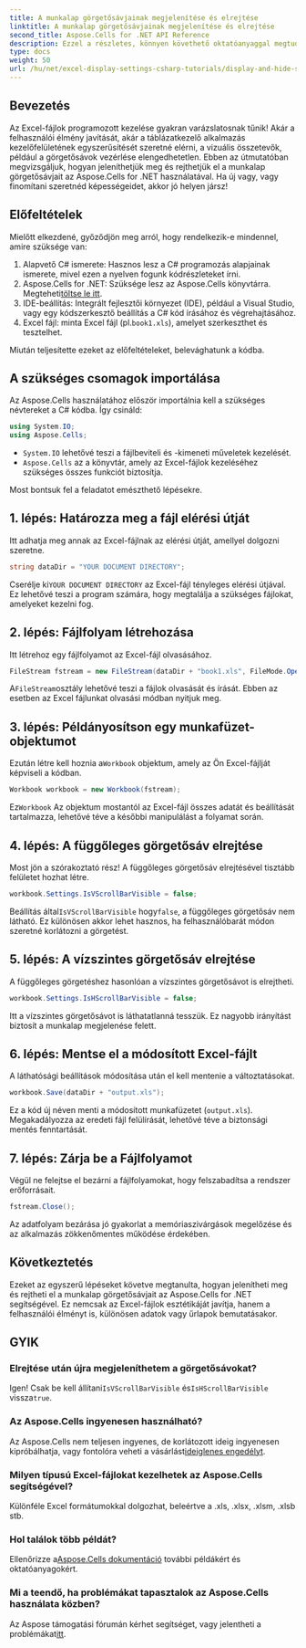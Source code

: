 ```yaml
---
title: A munkalap görgetősávjainak megjelenítése és elrejtése
linktitle: A munkalap görgetősávjainak megjelenítése és elrejtése
second_title: Aspose.Cells for .NET API Reference
description: Ezzel a részletes, könnyen követhető oktatóanyaggal megtudhatja, hogyan jeleníthet meg és rejthet el görgetősávokat Excel-munkalapokon az Aspose.Cells for .NET használatával.
type: docs
weight: 50
url: /hu/net/excel-display-settings-csharp-tutorials/display-and-hide-scroll-bars-of-worksheet/
---
```

## Bevezetés

Az Excel-fájlok programozott kezelése gyakran varázslatosnak tűnik! Akár a felhasználói élmény javítását, akár a táblázatkezelő alkalmazás kezelőfelületének egyszerűsítését szeretné elérni, a vizuális összetevők, például a görgetősávok vezérlése elengedhetetlen. Ebben az útmutatóban megvizsgáljuk, hogyan jeleníthetjük meg és rejthetjük el a munkalap görgetősávjait az Aspose.Cells for .NET használatával. Ha új vagy, vagy finomítani szeretnéd képességeidet, akkor jó helyen jársz!

## Előfeltételek

Mielőtt elkezdené, győződjön meg arról, hogy rendelkezik-e mindennel, amire szüksége van:

1. Alapvető C# ismerete: Hasznos lesz a C# programozás alapjainak ismerete, mivel ezen a nyelven fogunk kódrészleteket írni.
2.  Aspose.Cells for .NET: Szüksége lesz az Aspose.Cells könyvtárra. Megteheti[töltse le itt](https://releases.aspose.com/cells/net/).
3. IDE-beállítás: Integrált fejlesztői környezet (IDE), például a Visual Studio, vagy egy kódszerkesztő beállítás a C# kód írásához és végrehajtásához.
4.  Excel fájl: minta Excel fájl (pl.`book1.xls`), amelyet szerkeszthet és tesztelhet.

Miután teljesítette ezeket az előfeltételeket, belevághatunk a kódba.

## A szükséges csomagok importálása

Az Aspose.Cells használatához először importálnia kell a szükséges névtereket a C# kódba. Így csináld:

```csharp
using System.IO;
using Aspose.Cells;
```

- `System.IO` lehetővé teszi a fájlbeviteli és -kimeneti műveletek kezelését.
- `Aspose.Cells` az a könyvtár, amely az Excel-fájlok kezeléséhez szükséges összes funkciót biztosítja.

Most bontsuk fel a feladatot emészthető lépésekre.

## 1. lépés: Határozza meg a fájl elérési útját

Itt adhatja meg annak az Excel-fájlnak az elérési útját, amellyel dolgozni szeretne.


```csharp
string dataDir = "YOUR DOCUMENT DIRECTORY";
```
  
 Cserélje ki`YOUR DOCUMENT DIRECTORY` az Excel-fájl tényleges elérési útjával. Ez lehetővé teszi a program számára, hogy megtalálja a szükséges fájlokat, amelyeket kezelni fog.

## 2. lépés: Fájlfolyam létrehozása

Itt létrehoz egy fájlfolyamot az Excel-fájl olvasásához.


```csharp
FileStream fstream = new FileStream(dataDir + "book1.xls", FileMode.Open);
```
  
 A`FileStream`osztály lehetővé teszi a fájlok olvasását és írását. Ebben az esetben az Excel fájlunkat olvasási módban nyitjuk meg.

## 3. lépés: Példányosítson egy munkafüzet-objektumot

 Ezután létre kell hoznia a`Workbook` objektum, amely az Ön Excel-fájlját képviseli a kódban.


```csharp
Workbook workbook = new Workbook(fstream);
```
  
 Ez`Workbook` Az objektum mostantól az Excel-fájl összes adatát és beállítását tartalmazza, lehetővé téve a későbbi manipulálást a folyamat során.

## 4. lépés: A függőleges görgetősáv elrejtése

Most jön a szórakoztató rész! A függőleges görgetősáv elrejtésével tisztább felületet hozhat létre.


```csharp
workbook.Settings.IsVScrollBarVisible = false;
```
  
 Beállítás által`IsVScrollBarVisible` hogy`false`, a függőleges görgetősáv nem látható. Ez különösen akkor lehet hasznos, ha felhasználóbarát módon szeretné korlátozni a görgetést.

## 5. lépés: A vízszintes görgetősáv elrejtése

A függőleges görgetéshez hasonlóan a vízszintes görgetősávot is elrejtheti.


```csharp
workbook.Settings.IsHScrollBarVisible = false;
```
  
Itt a vízszintes görgetősávot is láthatatlanná tesszük. Ez nagyobb irányítást biztosít a munkalap megjelenése felett.

## 6. lépés: Mentse el a módosított Excel-fájlt

A láthatósági beállítások módosítása után el kell mentenie a változtatásokat. 


```csharp
workbook.Save(dataDir + "output.xls");
```
  
Ez a kód új néven menti a módosított munkafüzetet (`output.xls`). Megakadályozza az eredeti fájl felülírását, lehetővé téve a biztonsági mentés fenntartását.

## 7. lépés: Zárja be a Fájlfolyamot

Végül ne felejtse el bezárni a fájlfolyamokat, hogy felszabadítsa a rendszer erőforrásait.


```csharp
fstream.Close();
```
  
Az adatfolyam bezárása jó gyakorlat a memóriaszivárgások megelőzése és az alkalmazás zökkenőmentes működése érdekében.

## Következtetés

Ezeket az egyszerű lépéseket követve megtanulta, hogyan jelenítheti meg és rejtheti el a munkalap görgetősávjait az Aspose.Cells for .NET segítségével. Ez nemcsak az Excel-fájlok esztétikáját javítja, hanem a felhasználói élményt is, különösen adatok vagy űrlapok bemutatásakor. 

## GYIK

### Elrejtése után újra megjeleníthetem a görgetősávokat?  
 Igen! Csak be kell állítani`IsVScrollBarVisible` és`IsHScrollBarVisible` vissza`true`.

### Az Aspose.Cells ingyenesen használható?  
 Az Aspose.Cells nem teljesen ingyenes, de korlátozott ideig ingyenesen kipróbálhatja, vagy fontolóra veheti a vásárlást[ideiglenes engedélyt](https://purchase.aspose.com/temporary-license/).

### Milyen típusú Excel-fájlokat kezelhetek az Aspose.Cells segítségével?  
Különféle Excel formátumokkal dolgozhat, beleértve a .xls, .xlsx, .xlsm, .xlsb stb.

### Hol találok több példát?  
 Ellenőrizze a[Aspose.Cells dokumentáció](https://reference.aspose.com/cells/net/) további példákért és oktatóanyagokért.

### Mi a teendő, ha problémákat tapasztalok az Aspose.Cells használata közben?  
 Az Aspose támogatási fórumán kérhet segítséget, vagy jelentheti a problémákat[itt](https://forum.aspose.com/c/cells/9).